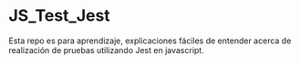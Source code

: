 # JS_Test_Jest
Esta repo es para aprendizaje, explicaciones fáciles de entender acerca de realización de pruebas utilizando Jest en javascript.
